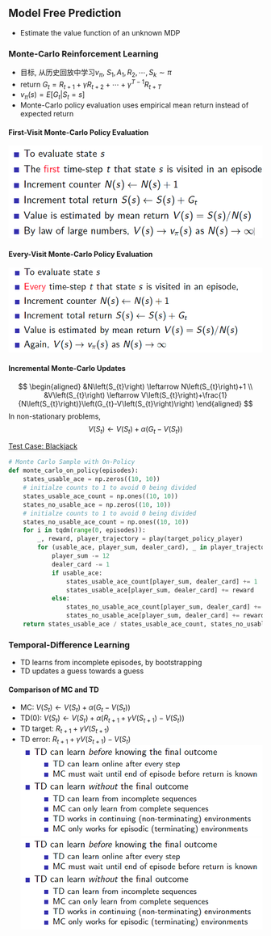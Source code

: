 <head>
    <script src="https://cdn.mathjax.org/mathjax/latest/MathJax.js?config=TeX-AMS-MML_HTMLorMML" type="text/javascript"></script>
    <script type="text/x-mathjax-config">
    	MathJax.Hub.Config({tex2jax: {
             inlineMath: [['$','$']],
             displayMath: [["\\(","\\)"],["\\[","\\]"]],
             processEscapes: true
           }
         });
    </script>
</head>

## Model Free Prediction

* Estimate the value function of an unknown MDP

### Monte-Carlo Reinforcement Learning

* 目标, 从历史回放中学习$v_\pi$, $S_1,A_1,R_2,\cdots,S_k\sim \pi$
* return $G_t=R_{t+1}+\gamma R_{t+2}+\cdots+\gamma^{T-1}R_{t+T}$
* $v_\pi(s)=E[G_t|S_t=s]$
* Monte-Carlo policy evaluation uses empirical mean return instead of expected return

#### First-Visit Monte-Carlo Policy Evaluation
![](images/2022-02-07-19-14-27.png)
#### Every-Visit Monte-Carlo Policy Evaluation
![](images/2022-02-07-19-15-07.png)
#### Incremental Monte-Carlo Updates
$$
\begin{aligned}
&N\left(S_{t}\right) \leftarrow N\left(S_{t}\right)+1 \\
&V\left(S_{t}\right) \leftarrow V\left(S_{t}\right)+\frac{1}{N\left(S_{t}\right)}\left(G_{t}-V\left(S_{t}\right)\right)
\end{aligned}
$$
In non-stationary problems,
$$
V\left(S_{t}\right) \leftarrow V\left(S_{t}\right)+\alpha\left(G_{t}-V\left(S_{t}\right)\right)
$$

[Test Case: Blackjack](../demos/reinforcement/blackjack.ipynb)

```python
# Monte Carlo Sample with On-Policy
def monte_carlo_on_policy(episodes):
    states_usable_ace = np.zeros((10, 10))
    # initialze counts to 1 to avoid 0 being divided
    states_usable_ace_count = np.ones((10, 10))
    states_no_usable_ace = np.zeros((10, 10))
    # initialze counts to 1 to avoid 0 being divided
    states_no_usable_ace_count = np.ones((10, 10))
    for i in tqdm(range(0, episodes)):
        _, reward, player_trajectory = play(target_policy_player)
        for (usable_ace, player_sum, dealer_card), _ in player_trajectory:
            player_sum -= 12
            dealer_card -= 1
            if usable_ace:
                states_usable_ace_count[player_sum, dealer_card] += 1
                states_usable_ace[player_sum, dealer_card] += reward
            else:
                states_no_usable_ace_count[player_sum, dealer_card] += 1
                states_no_usable_ace[player_sum, dealer_card] += reward
    return states_usable_ace / states_usable_ace_count, states_no_usable_ace / states_no_usable_ace_count

```


### Temporal-Difference Learning
* TD learns from incomplete episodes, by bootstrapping
* TD updates a guess towards a guess

####  Comparison of MC and TD
* MC: $V\left(S_{t}\right) \leftarrow V\left(S_{t}\right)+\alpha\left(G_{t}-V\left(S_{t}\right)\right)$
* TD(0): $V\left(S_{t}\right) \leftarrow V\left(S_{t}\right)+\alpha\left(R_{t+1}+\gamma V\left(S_{t+1}\right)-V\left(S_{t}\right)\right)$
* TD target: $R_{t+1}+\gamma V\left(S_{t+1}\right)$
* TD error: $R_{t+1}+\gamma V\left(S_{t+1}\right)-V\left(S_{t}\right)$
![](images/2022-02-07-19-42-36.png)
![](images/2022-02-07-19-43-53.png)